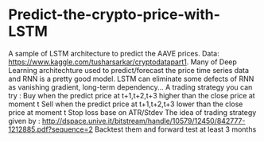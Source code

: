 # Predict-the-crypto-price-with-LSTM
A sample of LSTM architecture to predict the AAVE prices. Data: https://www.kaggle.com/tusharsarkar/cryptodatapart1. Many of Deep Learning architechture used to predict/forecast the price time series data and RNN is a pretty good model. LSTM can eliminate some defects of RNN as vanishing gradient, long-term dependency...
A trading strategy you can try :
Buy when the predict price at t+1,t+2,t+3 higher than the close price at moment t 
Sell when the predict price at t+1,t+2,t+3 lower than the close price at moment t 
Stop loss base on ATR/Stdev
The idea of trading strategy given by : http://dspace.unive.it/bitstream/handle/10579/12450/842777-1212885.pdf?sequence=2
Backtest them and forward test at least 3 months
